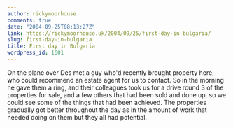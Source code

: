 ```yaml
---
author: rickymoorhouse
comments: true
date: "2004-09-25T08:13:27Z"
link: https://rickymoorhouse.uk/2004/09/25/first-day-in-bulgaria/
slug: first-day-in-bulgaria
title: First day in Bulgaria
wordpress_id: 1601
---
```


On the plane over Des met a guy who'd recently brought property here, who could recommend an estate agent for us to contact. So in the morning he gave them a ring, and their colleagues took us for a drive round 3 of the properties for sale, and a few others that had been sold and done up, so we could see some of the things that had been achieved. The properties gradually got better throughout the day as in the amount of work that needed doing on them but they all had potential.<!--[Asparuhovo](http://bgmaps.com/map.asp?sid=a73650cb07c6f97df1906db3be2e73c2&size=4x3)-->
